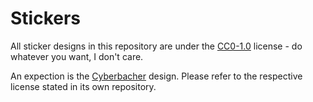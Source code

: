 # Stickers

All sticker designs in this repository are under the [CC0-1.0](https://creativecommons.org/publicdomain/zero/1.0/) license - do whatever you want, I don't care.

An expection is the [Cyberbacher](https://github.com/stffffn/cyberbacher) design. Please refer to the respective license stated in its own repository.
